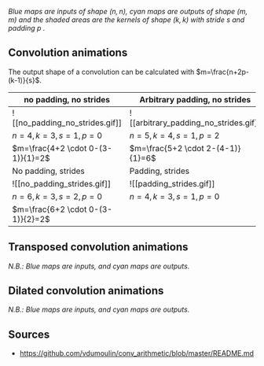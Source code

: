 
*Blue maps are inputs of shape ($n, n$), cyan maps are outputs of shape ($m,m$) and the shaded areas are the kernels of shape ($k,k$) with stride $s$ and padding $p$ .*

## Convolution animations

The output shape of a convolution can be calculated with $m=\frac{n+2p-(k-1)}{s}$.

| no padding, no strides            | Arbitrary padding, no strides         | half padding, no strides          | Full padding, no strides          |
| --------------------------------- | ------------------------------------- | --------------------------------- | --------------------------------- |
| ![[no_padding_no_strides.gif]]    | ![[arbitrary_padding_no_strides.gif]] | ![[same_padding_no_strides.gif]]  | ![[full_padding_no_strides.gif]]  |
| $n=4, k=3,s=1, p=0$               | $n=5, k=4,s=1, p=2$                   | $n=5, k=3,s=1, p=1$               | $n=5, k=3,s=1, p=2$               |
| $m=\frac{4+2 \cdot 0-(3-1)}{1}=2$ | $m=\frac{5+2 \cdot 2-(4-1)}{1}=6$     | $m=\frac{5+2 \cdot 1-(3-1)}{1}=5$ | $m=\frac{5+2 \cdot 2-(3-1)}{1}=7$ |
| No padding, strides               | Padding, strides                      | Padding, strides (odd)            | Full padding, no strides          |
| ![[no_padding_strides.gif]]       | ![[padding_strides.gif]]              | ![[padding_strides_odd.gif]]      |                                   |
| $n=6, k=3,s=2, p=0$               | $n=4, k=3,s=1, p=0$                   | $n=4, k=3,s=1, p=0$               |                                   |
| $m=\frac{6+2 \cdot 0-(3-1)}{2}=2$ |                                       |                                   |                                   |

## Transposed convolution animations

_N.B.: Blue maps are inputs, and cyan maps are outputs._



## Dilated convolution animations

_N.B.: Blue maps are inputs, and cyan maps are outputs._


## Sources
- https://github.com/vdumoulin/conv_arithmetic/blob/master/README.md